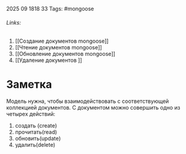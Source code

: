 2025 09 1818 33
Tags: #mongoose 
###### Links: 
1) [[Создание документов mongoose]]
2) [[Чтение документов mongoose]]
3) [[Обновление документов mongoose]]
4) [[Удаление документов ]]
# Заметка
Модель нужна, чтобы взаимодействовать с соответствующей коллекцией документов. С документом можно совершить одно из четырех действий:
1) создать (create)
2) прочитать(read)
3) обновить(update)
4) удалить(delete)
